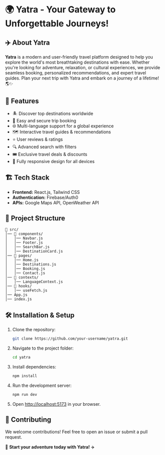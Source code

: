 # 🌍 Yatra - Your Gateway to Unforgettable Journeys!

## ✈️ About Yatra
**Yatra** is a modern and user-friendly travel platform designed to help you explore the world's most breathtaking destinations with ease. Whether you're looking for adventure, relaxation, or cultural experiences, we provide seamless booking, personalized recommendations, and expert travel guides. Plan your next trip with Yatra and embark on a journey of a lifetime! 🌎✨

## 🚀 Features
- 🏝️ Discover top destinations worldwide
- 📅 Easy and secure trip booking
- 🌐 Multi-language support for a global experience
- 🗺️ Interactive travel guides & recommendations
- ⭐ User reviews & ratings
- 🔍 Advanced search with filters
- 🎟️ Exclusive travel deals & discounts
- 📱 Fully responsive design for all devices

## 🏗️ Tech Stack
- **Frontend:** React.js, Tailwind CSS
- **Authentication:** Firebase/Auth0
- **APIs:** Google Maps API, OpenWeather API

## 📂 Project Structure
```
📂 src/
│── 📂 components/
│   │── Navbar.js
│   │── Footer.js
│   │── SearchBar.js
│   │── DestinationCard.js
│── 📂 pages/
│   │── Home.js
│   │── Destinations.js
│   │── Booking.js
│   │── Contact.js
│── 📂 contexts/
│   │── LanguageContext.js
│── 📂 hooks/
│   │── useFetch.js
│── App.js
│── index.js
```

## 🛠️ Installation & Setup
1. Clone the repository:
   ```bash
   git clone https://github.com/your-username/yatra.git
   ```
2. Navigate to the project folder:
   ```bash
   cd yatra
   ```
3. Install dependencies:
   ```bash
   npm install
   ```
4. Run the development server:
   ```bash
   npm run dev
   ```
5. Open [http://localhost:5173](http://localhost:5173) in your browser.

## 🌟 Contributing
We welcome contributions! Feel free to open an issue or submit a pull request.


🚀 **Start your adventure today with Yatra!** ✈️

